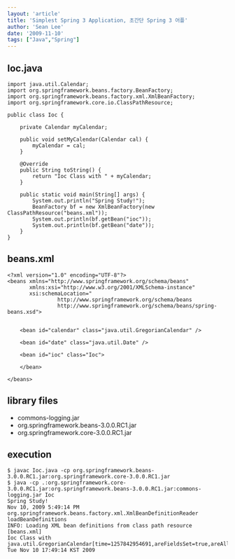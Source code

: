 ```yaml
---
layout: 'article'
title: 'Simplest Spring 3 Application, 초간단 Spring 3 어플'
author: 'Sean Lee'
date: '2009-11-10'
tags: ["Java","Spring"]
---
```


## Ioc.java

    import java.util.Calendar;
    import org.springframework.beans.factory.BeanFactory;
    import org.springframework.beans.factory.xml.XmlBeanFactory;
    import org.springframework.core.io.ClassPathResource;

    public class Ioc {

        private Calendar myCalendar;

        public void setMyCalendar(Calendar cal) {
            myCalendar = cal;
        }

        @Override
        public String toString() {
            return "Ioc Class with " + myCalendar;
        }

        public static void main(String[] args) {
            System.out.println("Spring Study!");
            BeanFactory bf = new XmlBeanFactory(new ClassPathResource("beans.xml"));
            System.out.println(bf.getBean("ioc"));
            System.out.println(bf.getBean("date"));
        }
    } 

## beans.xml

    <?xml version="1.0" encoding="UTF-8"?>
    <beans xmlns="http://www.springframework.org/schema/beans"
           xmlns:xsi="http://www.w3.org/2001/XMLSchema-instance"
           xsi:schemaLocation="
                    http://www.springframework.org/schema/beans
                    http://www.springframework.org/schema/beans/spring-beans.xsd">


        <bean id="calendar" class="java.util.GregorianCalendar" />

        <bean id="date" class="java.util.Date" />

        <bean id="ioc" class="Ioc">

        </bean>

    </beans> 

## library files

-   commons-logging.jar
-   org.springframework.beans-3.0.0.RC1.jar
-   org.springframework.core-3.0.0.RC1.jar

## execution

    $ javac Ioc.java -cp org.springframework.beans-3.0.0.RC1.jar:org.springframework.core-3.0.0.RC1.jar
    $ java -cp .:org.springframework.core-3.0.0.RC1.jar:org.springframework.beans-3.0.0.RC1.jar:commons-logging.jar Ioc
    Spring Study!
    Nov 10, 2009 5:49:14 PM org.springframework.beans.factory.xml.XmlBeanDefinitionReader loadBeanDefinitions
    INFO: Loading XML bean definitions from class path resource [beans.xml]
    Ioc Class with java.util.GregorianCalendar[time=1257842954691,areFieldsSet=true,areAllFieldsSet=true,lenient=true,zone=sun.util.calendar.ZoneInfo[id="Asia/Seoul",offset=32400000,dstSavings=0,useDaylight=false,transitions=14,lastRule=null],firstDayOfWeek=1,minimalDaysInFirstWeek=1,ERA=1,YEAR=2009,MONTH=10,WEEK_OF_YEAR=46,WEEK_OF_MONTH=2,DAY_OF_MONTH=10,DAY_OF_YEAR=314,DAY_OF_WEEK=3,DAY_OF_WEEK_IN_MONTH=2,AM_PM=1,HOUR=5,HOUR_OF_DAY=17,MINUTE=49,SECOND=14,MILLISECOND=691,ZONE_OFFSET=32400000,DST_OFFSET=0]
    Tue Nov 10 17:49:14 KST 2009
